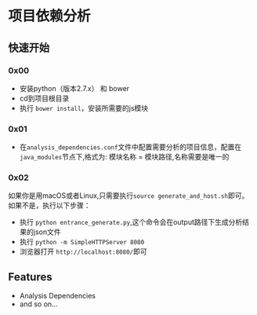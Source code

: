 # 项目依赖分析

## 快速开始

### 0x00

- 安装python（版本2.7.x） 和 bower
- cd到项目根目录
- 执行 `bower install`，安装所需要的js模块

### 0x01

- 在`analysis_dependencies.conf`文件中配置需要分析的项目信息，配置在`java_modules`节点下,格式为: 模块名称 = 模块路径,名称需要是唯一的

### 0x02

如果你是用macOS或者Linux,只需要执行`source generate_and_host.sh`即可。
如果不是，执行以下步骤：

- 执行 `python entrance_generate.py`,这个命令会在output路径下生成分析结果的json文件
- 执行 `python -m SimpleHTTPServer 8080`
- 浏览器打开 `http://localhost:8080/`即可

## Features

- Analysis Dependencies
- and so on...



